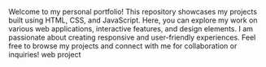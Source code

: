 Welcome to my personal portfolio! This repository showcases my projects built using HTML, CSS, and JavaScript. Here, you can explore my work on various web applications, interactive features, and design elements. I am passionate about creating responsive and user-friendly experiences. Feel free to browse my projects and connect with me for collaboration or inquiries!
web project 
